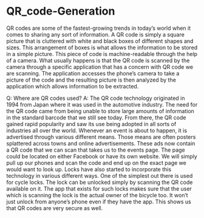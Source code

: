 # QR_code-Generation
QR codes are some of the fastest-growing trends in today’s world when it comes to sharing any sort of information.
    A QR code is simply a square picture that is cluttered with white and black boxes of different shapes and sizes. This arrangement of boxes is what allows the information to be stored in a simple picture. This piece of code is machine-readable through the help of a camera.
    What usually happens is that the QR code is scanned by the camera through a specific application that has a concern with QR code we are scanning. 
    The application accesses the phone’s camera to take a picture of the code and the resulting picture is then analyzed by the application which allows information to be extracted.
    
Q: Where are QR codes used?
A:   The QR code technology originated in 1994 from Japan where it was used in the automotive industry. The need for the QR code came from being unable to store large amounts of information in the standard barcode that we still see today. From there, the QR code gained rapid popularity and saw its use being adopted in all sorts of industries all over the world.
     Whenever an event is about to happen, it is advertised through various different means. Those means are often posters
splattered across towns and online advertisements. These ads now contain a QR code that we can scan that takes us to the events page.
     The page could be located on either Facebook or have its own website. We will simply pull up our phones and scan the code and end up on the exact page we would want to look up.
      Locks have also started to incorporate this technology in various different ways. One of the simplest out there is used for cycle locks. The lock can be unlocked simply by scanning the QR code available on it. 
      The app that exists for such locks makes sure that the user which is scanning the lock is the actual owner of the bicycle too. 
      It won’t just unlock from anyone’s phone even if they have the app. This shows us that QR codes are very secure as well.
